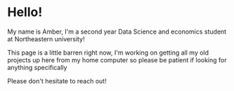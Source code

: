 # Hello!
My name is Amber, I'm a second year Data Science and economics student at Northeastern university!

This page is a little barren right now, I'm working on getting all my old projects up here from my home computer
so please be patient if looking for anything specifically

Please don't hesitate to reach out!
